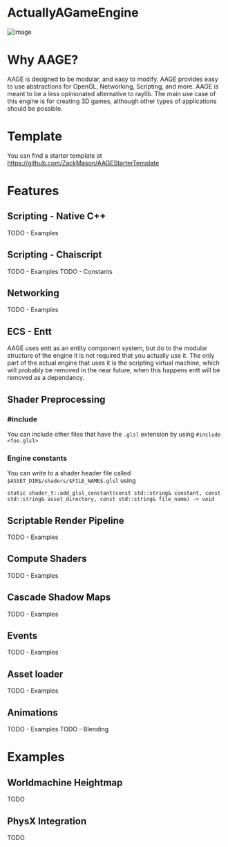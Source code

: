# ActuallyAGameEngine

![image](https://user-images.githubusercontent.com/3623261/184268773-de19e916-4889-450d-9553-8c058959e6c0.png)

# Why AAGE?

AAGE is designed to be modular, and easy to modify. AAGE provides easy to use abstractions for OpenGL, Networking, Scripting, and more.
AAGE is meant to be a less opinionated alternative to raylib. The main use case of this engine is for creating 3D games, although other types of applications should be possible.

# Template

You can find a starter template at https://github.com/ZackMason/AAGEStarterTemplate

# Features

## Scripting - Native C++

TODO - Examples

## Scripting - Chaiscript

TODO - Examples
TODO - Constants

## Networking

TODO - Examples

## ECS - Entt

AAGE uses entt as an entity component system, but do to the modular structure of the engine it is not required that you actually use it.
The only part of the actual engine that uses it is the scripting virtual machine, which will probably be removed in the near future, when this happens entt will be removed as a dependancy.

## Shader Preprocessing 


### #include

You can include other files that have the `.glsl` extension by using `#include <foo.glsl>`

### Engine constants

You can write to a shader header file called `$ASSET_DIR$/shaders/$FILE_NAME$.glsl` using 
```
static shader_t::add_glsl_constant(const std::string& constant, const std::string& asset_directory, const std::string& file_name) -> void
```

## Scriptable Render Pipeline

TODO - Examples

## Compute Shaders

TODO - Examples

## Cascade Shadow Maps

TODO - Examples

## Events

TODO - Examples

## Asset loader

TODO - Examples

## Animations

TODO - Examples
TODO - Blending

# Examples

## Worldmachine Heightmap

TODO

## PhysX Integration

TODO




